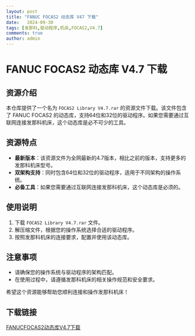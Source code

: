 ```yaml
---
layout: post
title: "FANUC FOCAS2 动态库 V47 下载"
date:   2024-09-30
tags: [发那科,驱动程序,机床,FOCAS2,V4.7]
comments: true
author: admin
---
```

# FANUC FOCAS2 动态库 V4.7 下载

## 资源介绍

本仓库提供了一个名为 `FOCAS2 Library V4.7.rar` 的资源文件下载。该文件包含了 FANUC FOCAS2 的动态库，支持64位和32位的驱动程序。如果您需要通过互联网连接发那科机床，这个动态库是必不可少的工具。

## 资源特点

- **最新版本**：该资源文件为全网最新的4.7版本，相比之前的版本，支持更多的发那科机床型号。
- **双架构支持**：同时包含64位和32位的驱动程序，适用于不同架构的操作系统。
- **必备工具**：如果您需要通过互联网连接发那科机床，这个动态库是必须的。

## 使用说明

1. 下载 `FOCAS2 Library V4.7.rar` 文件。
2. 解压缩文件，根据您的操作系统选择合适的驱动程序。
3. 按照发那科机床的连接要求，配置并使用该动态库。

## 注意事项

- 请确保您的操作系统与驱动程序的架构匹配。
- 在使用过程中，请遵循发那科机床的相关操作规范和安全要求。

希望这个资源能够帮助您顺利连接和操作发那科机床！

## 下载链接

[FANUCFOCAS2动态库V4.7下载](https://pan.quark.cn/s/e830b55387a8)